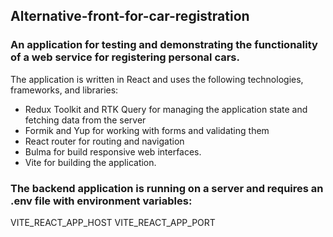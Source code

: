 ## Alternative-front-for-car-registration

### An application for testing and demonstrating the functionality of a web service for registering personal cars. 
The application is written in React and uses the following technologies, frameworks, and libraries:
- Redux Toolkit and RTK Query for managing the application state and fetching data from the server
- Formik and Yup for working with forms and validating them
- React router for routing and navigation
- Bulma for build responsive web interfaces.
- Vite for building the application.

### The backend application is running on a server and requires an .env file with environment variables:
VITE_REACT_APP_HOST
VITE_REACT_APP_PORT
